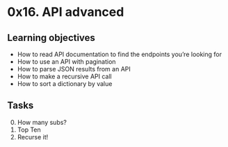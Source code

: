 # 0x16. API advanced

## Learning objectives
* How to read API documentation to find the endpoints you’re looking for
* How to use an API with pagination
* How to parse JSON results from an API
* How to make a recursive API call
* How to sort a dictionary by value

## Tasks
0. How many subs?
1. Top Ten
2. Recurse it!
